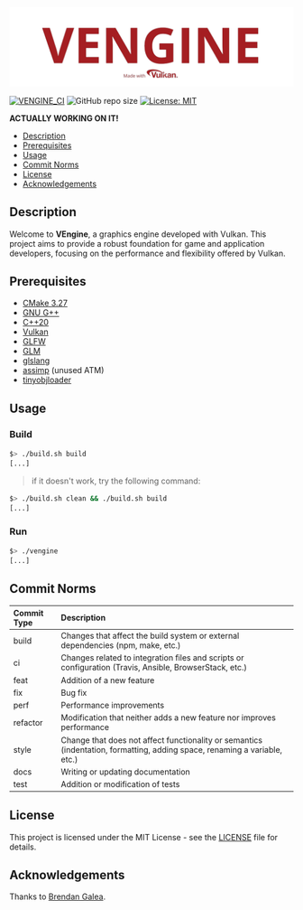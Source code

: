 ![VENGINE_LOGO](documentation/assets/logo.png)

[![VENGINE_CI](https://github.com/bobis33/VEngine/actions/workflows/VEngine.yml/badge.svg)](https://github.com/bobis33/VEngine/actions/workflows/VEngine.yml)
![GitHub repo size](https://img.shields.io/github/repo-size/bobis33/VEngine)
[![License: MIT](https://img.shields.io/badge/License-MIT-blue.svg)](LICENSE)

**ACTUALLY WORKING ON IT!**

- [Description](#description)
- [Prerequisites](#prerequisites)
- [Usage](#usage)
- [Commit Norms](#commit-norms)
- [License](#license)
- [Acknowledgements](#acknowledgements)


## Description

Welcome to **VEngine**, a graphics engine developed with Vulkan.
This project aims to provide a robust foundation for game and application developers, focusing on the performance and flexibility offered by Vulkan.


## Prerequisites

- [CMake 3.27](https://cmake.org/)
- [GNU G++](https://gcc.gnu.org/)
- [C++20](https://en.cppreference.com/w/cpp/20)
- [Vulkan](https://www.vulkan.org/)
- [GLFW](https://www.glfw.org/)
- [GLM](https://github.com/g-truc/glm)
- [glslang](https://github.com/KhronosGroup/glslang)
- [assimp](https://www.assimp.org/) (unused ATM)
- [tinyobjloader](https://github.com/tinyobjloader/tinyobjloader)


## Usage

### Build

```bash
$> ./build.sh build
[...]
```
> if it doesn't work, try the following command:
```bash
$> ./build.sh clean && ./build.sh build
[...]
```

### Run

```bash
$> ./vengine
[...]
```


## Commit Norms

| Commit Type | Description                                                                                                               |
|:------------|:--------------------------------------------------------------------------------------------------------------------------|
| build       | Changes that affect the build system or external dependencies (npm, make, etc.)                                           |
| ci          | Changes related to integration files and scripts or configuration (Travis, Ansible, BrowserStack, etc.)                   |
| feat        | Addition of a new feature                                                                                                 |
| fix         | Bug fix                                                                                                                   |
| perf        | Performance improvements                                                                                                  |
| refactor    | Modification that neither adds a new feature nor improves performance                                                     |
| style       | Change that does not affect functionality or semantics (indentation, formatting, adding space, renaming a variable, etc.) |
| docs        | Writing or updating documentation                                                                                         |
| test        | Addition or modification of tests                                                                                         |


## License

This project is licensed under the MIT License - see the [LICENSE](LICENSE) file for details.


## Acknowledgements

Thanks to [Brendan Galea](https://github.com/blurrypiano/littleVulkanEngine).
